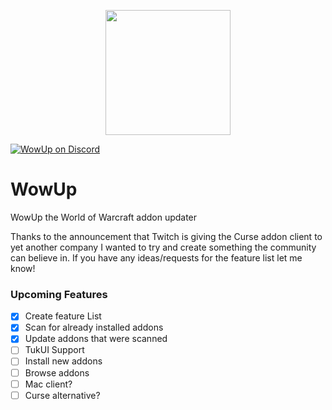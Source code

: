 <p align="center">
  <img src="https://wowup.io/images/wowup_logo_512np.png" width="200" />
</p>

[![WowUp on Discord](https://img.shields.io/static/v1?label=Discord&message=WowUp&color=7289DA)](https://discord.gg/rk4F5aD) 

# WowUp
WowUp the World of Warcraft addon updater

Thanks to the announcement that Twitch is giving the Curse addon client to yet another company I wanted to try and create something the community can believe in.
If you have any ideas/requests for the feature list let me know!

### Upcoming Features
- [x] Create feature List
- [x] Scan for already installed addons
- [x] Update addons that were scanned
- [ ] TukUI Support
- [ ] Install new addons
- [ ] Browse addons
- [ ] Mac client?
- [ ] Curse alternative?
